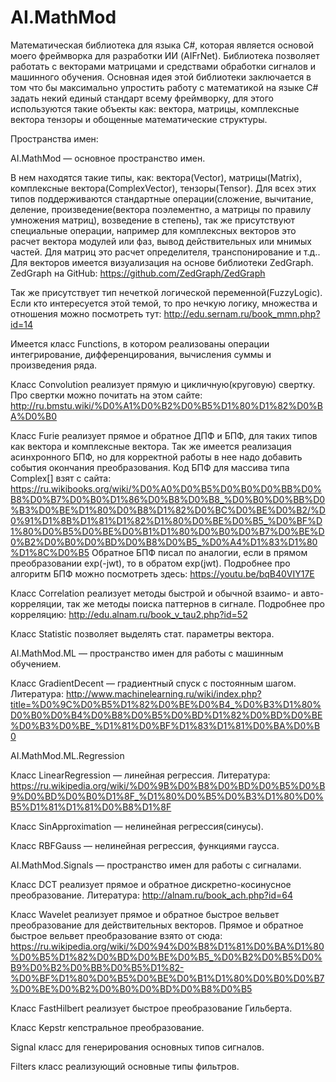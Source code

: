 # AI.MathMod
Математическая библиотека для языка C#, которая является основой моего фреймворка для разработки ИИ (AIFrNet). 
Библиотека позволяет работать с векторами матрицами и средствами обработки сигналов и машинного обучения. 
Основная идея этой библиотеки заключается в том что бы максимально упростить работу с математикой на языке C# задать некий единый стандарт всему фреймворку, для этого используются такие объекты как: вектора, матрицы, комплексные вектора тензоры и обощенные математические структуры.




Пространства имен:





AI.MathMod — основное пространство имен.


В нем находятся такие типы, как: вектора(Vector), матрицы(Matrix), комплексные вектора(ComplexVector), тензоры(Tensor). Для всех этих типов поддерживаются стандартные операции(сложение, вычитание, деление, произведение(вектора поэлементно, а матрицы по правилу умножения матриц), возведение в степень), так же присутствуют специальные операции, например для комплексных векторов это расчет вектора модулей или фаз, вывод действительных или мнимых частей. Для матриц это расчет определителя, транспонирование и т.д.. Для векторов имеется визуализация на основе библиотеки ZedGraph. ZedGraph на GitHub: https://github.com/ZedGraph/ZedGraph

Так же присутствует тип нечеткой логической переменной(FuzzyLogic). Если кто интересуется этой темой, то про нечкую логику, множества и отношения можно посмотреть тут: http://edu.sernam.ru/book_mmn.php?id=14

Имеется класс Functions, в котором реализованы операции интегрирование, дифференцирования, вычисления суммы и произведения ряда. 

Класс Convolution реализует прямую и цикличную(круговую) свертку. Про свертки можно почитать на этом сайте: http://ru.bmstu.wiki/%D0%A1%D0%B2%D0%B5%D1%80%D1%82%D0%BA%D0%B0

Класс Furie реализует прямое и обратное ДПФ и БПФ, для таких типов как вектора и комплексные вектора. Так же имеется реализация асинхронного БПФ, но для корректной работы в нее надо добавить события окончания преобразования.
Код БПФ для массива типа Complex[] взят с сайта: https://ru.wikibooks.org/wiki/%D0%A0%D0%B5%D0%B0%D0%BB%D0%B8%D0%B7%D0%B0%D1%86%D0%B8%D0%B8_%D0%B0%D0%BB%D0%B3%D0%BE%D1%80%D0%B8%D1%82%D0%BC%D0%BE%D0%B2/%D0%91%D1%8B%D1%81%D1%82%D1%80%D0%BE%D0%B5_%D0%BF%D1%80%D0%B5%D0%BE%D0%B1%D1%80%D0%B0%D0%B7%D0%BE%D0%B2%D0%B0%D0%BD%D0%B8%D0%B5_%D0%A4%D1%83%D1%80%D1%8C%D0%B5
Обратное БПФ писал по аналогии, если в прямом преобразовании exp(-jwt), то в обратом exp(jwt). Подробнее про алгоритм БПФ можно посмотреть здесь: https://youtu.be/bqB40VIY17E

Класс Correlation реализует методы быстрой и обычной взаимо- и авто- корреляции, так же методы поиска паттернов в сигнале. Подробнее про корреляцию: http://edu.alnam.ru/book_v_tau2.php?id=52

Класс Statistic позволяет выделять стат. параметры вектора.










AI.MathMod.ML — пространство имен для работы с машинным обучением.


Класс GradientDecent — градиентный спуск с постоянным шагом. Литература: http://www.machinelearning.ru/wiki/index.php?title=%D0%9C%D0%B5%D1%82%D0%BE%D0%B4_%D0%B3%D1%80%D0%B0%D0%B4%D0%B8%D0%B5%D0%BD%D1%82%D0%BD%D0%BE%D0%B3%D0%BE_%D1%81%D0%BF%D1%83%D1%81%D0%BA%D0%B0


AI.MathMod.ML.Regression

Класс LinearRegression — линейная регрессия. Литература: https://ru.wikipedia.org/wiki/%D0%9B%D0%B8%D0%BD%D0%B5%D0%B9%D0%BD%D0%B0%D1%8F_%D1%80%D0%B5%D0%B3%D1%80%D0%B5%D1%81%D1%81%D0%B8%D1%8F

Класс SinApproximation — нелинейная регрессия(синусы).

Класс RBFGauss — нелинейная регрессия, функциями гаусса. 






AI.MathMod.Signals — пространство имен для работы с сигналами.


Класс DCT реализует прямое и обратное дискретно-косинусное преобразование. Литература: http://alnam.ru/book_ach.php?id=64

Класс Wavelet реализует прямое и обратное быстрое вельвет преобразование для действительных векторов.
Прямое и обратное быстрое вельвет преобразование взято от сюда: https://ru.wikipedia.org/wiki/%D0%94%D0%B8%D1%81%D0%BA%D1%80%D0%B5%D1%82%D0%BD%D0%BE%D0%B5_%D0%B2%D0%B5%D0%B9%D0%B2%D0%BB%D0%B5%D1%82-%D0%BF%D1%80%D0%B5%D0%BE%D0%B1%D1%80%D0%B0%D0%B7%D0%BE%D0%B2%D0%B0%D0%BD%D0%B8%D0%B5

Класс FastHilbert реализует быстрое преобразование Гильберта.

Класс Kepstr кепстральное преобразование.

Signal класс для генерирования основных типов сигналов.

Filters класс реализующий основные типы фильтров.
